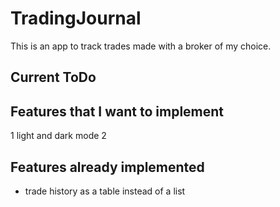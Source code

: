 # TradingJournal
This is an app to track trades made with a broker of my choice.

## Current ToDo

## Features that I want to implement
1 light and dark mode
2 

## Features already implemented
- trade history as a table instead of a list